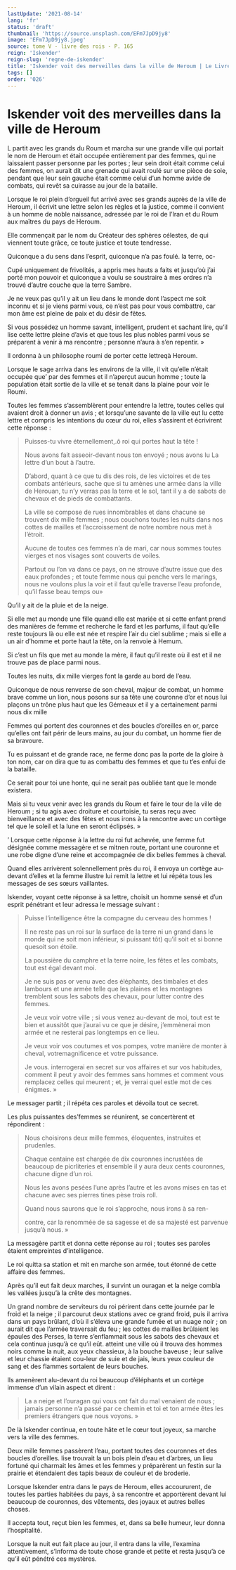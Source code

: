 ```yaml
---
lastUpdate: '2021-08-14'
lang: 'fr'
status: 'draft'
thumbnail: 'https://source.unsplash.com/EFm7JpD9jy8'
image: 'EFm7JpD9jy8.jpeg'
source: tome V - livre des rois - P. 165
reign: 'Iskender'
reign-slug: 'regne-de-iskender'
title: 'Iskender voit des merveilles dans la ville de Heroum | Le Livre des Rois | Shâhnâmeh'
tags: []
order: '026'
---
```


<!-- LTeX: language=fr -->

# Iskender voit des merveilles dans la ville de Heroum

L partit avec les grands du Roum et marcha sur une grande ville qui portait le nom de Heroum et était occupée entièrement par des femmes, qui ne laissaient passer personne par les portes ; leur sein droit était comme celui des femmes, on aurait dit une grenade qui avait roulé sur une pièce de soie, pendant que leur sein gauche était comme celui d’un homme avide de combats, qui revêt sa cuirasse au jour de la bataille.

Lorsque le roi plein d’orgueil fut arrivé avec ses grands auprès de la ville de Heroum, il écrivit une lettre selon les règles et la justice, comme il convient à un homme de noble naissance, adressée par le roi de l’Iran et du Roum aux maîtres du pays de Heroum.

Elle commençait par le nom du Créateur des sphères célestes, de qui viennent toute grâce, ce toute justice et toute tendresse.

Quiconque a du sens dans l’esprit, quiconque n’a pas foulé. la terre, oc-

Cupé uniquement de frivolités, a appris mes hauts a faits et jusqu’où j’ai porté mon pouvoir et quiconque a voulu se soustraire à mes ordres n’a trouvé d’autre couche que la terre Sambre.

Je ne veux pas qu’il y ait un lieu dans le monde dont l’aspect me soit inconnu et si je viens parmi vous, ce n’est pas pour vous combattre, car mon âme est pleine de paix et du désir de fêtes.

Si vous possédez un homme savant, intelligent, prudent et sachant lire, qu’il lise cette lettre pleine d’avis et que tous les plus nobles parmi vous se préparent à venir à ma rencontre ; personne n’aura à s’en repentir. »

Il ordonna à un philosophe roumi de porter cette lettreqà Heroum.

Lorsque le sage arriva dans les environs de la ville, il vit qu’elle n’était occupée que’
par des femmes et il n’aperçut aucun homme ; toute la population était sortie de la ville et se tenait dans la plaine pour voir le Roumi.

Toutes les femmes s’assemblèrent pour entendre la lettre, toutes celles qui avaient droit à donner un avis ; et lorsqu’une savante de la ville eut lu cette lettre et compris les intentions du cœur du roi, elles s’assirent et écrivirent cette réponse :

> Puisses-tu vivre éternellement,.ô roi qui portes haut la tête !
>
> Nous avons fait asseoir-devant nous ton envoyé ; nous avons lu La lettre d’un bout à l’autre.
>
> D’abord, quant à ce que tu dis des rois, de les victoires et de tes combats antérieurs, sache que si tu amènes une armée dans la ville de Herouan, tu n’y verras pas la terre et le sol, tant il y a de sabots de chevaux et de pieds de combattants.
>
> La ville se compose de rues innombrables et dans chacune se trouvent dix mille femmes ; nous couchons toutes les nuits dans nos cottes de mailles et l’accroissement de notre nombre nous met à l’étroit.
>
> Aucune de toutes ces femmes n’a de mari, car nous sommes toutes vierges et nos visages sont couverts de voiles.
>
> Partout ou l’on va dans ce pays, on ne strouve d’autre issue que des eaux profondes ; et toute femme nous qui penche vers le marings, nous ne voulons plus la voir et il faut qu’elle traverse l’eau profonde, qu’il fasse beau temps ou»

Qu’il y ait de la pluie et de la neige.

Si elle met au monde une fille quand elle est mariée et si cette enfant prend des manières de femme et recherche le fard et les parfums, il faut qu’elle reste toujours là ou elle est née et respire l’air du ciel sublime ; mais si elle a un air d’homme et porte haut la tête, on la renvoie à Hemum.

Si c’est un fils que met au monde la mère, il faut qu’il reste où il est et il ne trouve pas de place parmi nous.

Toutes les nuits, dix mille vierges font la garde au bord de l’eau.

Quiconque de nous renverse de son cheval, majeur de combat, un homme brave comme un lion, nous posons sur sa tête une couronne d’or et nous lui plaçons un trône plus haut que les Gémeaux et il y a certainement parmi nous dix mille

Femmes qui portent des couronnes et des boucles d’oreilles en or, parce qu’elles ont fait périr de leurs mains, au jour du combat, un homme fier de sa bravoure.

Tu es puissant et de grande race, ne ferme donc pas la porte de la gloire à ton nom, car on dira que tu as combattu des femmes et que tu t’es enfui de la bataille.

Ce serait pour toi une honte, qui ne serait pas oubliée tant que le monde existera.

Mais si tu veux venir avec les grands du Roum et faire le tour de la ville de Heroum ; si tu agis avec droiture et courtoisie, tu seras reçu avec bienveillance et avec des fêtes et nous irons à la rencontre avec un cortège tel que le soleil et la lune en seront éclipsés. »

’
Lorsque cette réponse à la lettre du roi fut achevée, une femme fut désignée comme messagère et se mitnen route, portant une couronne et une robe digne d’une reine et accompagnée de dix belles femmes à cheval.

Quand elles arrivèrent solennellement près du roi, il envoya un cortège au-devant d’elles et la femme illustre lui remit la lettre et lui répéta tous les messages de ses sœurs vaillantes.

Iskender, voyant cette réponse à sa lettre, choisit un homme sensé et d’un esprit pénétrant et leur adressa le message suivant :

> Puisse l’intelligence être la compagne du cerveau des hommes !
>
> Il ne reste pas un roi sur la surface de la terre ni un grand dans le monde qui ne soit mon inférieur, si puissant tôt) qu’il soit et si bonne quesoit son étoile.
>
> La poussière du camphre et la terre noire, les fêtes et les combats, tout est égal devant moi.
>
> Je ne suis pas or venu avec des éléphants, des timbales et des lambours et une armée telle que les plaines et les montagnes tremblent sous les sabots des chevaux, pour lutter contre des femmes.
>
> Je veux voir votre ville ; si vous venez au-devant de moi, tout est te bien et aussitôt que j’aurai vu ce que je désire, j’emmènerai mon armée et ne resterai pas longtemps en ce lieu.
>
> Je veux voir vos coutumes et vos pompes, votre manière de monter à cheval, votremagnificence et votre puissance.
>
> Je vous. interrogerai en secret sur vos affaires et sur vos habitudes, comment il peut y avoir des femmes sans hommes et comment vous remplacez celles qui meurent ; et, je verrai quel estle mot de ces énigmes. »

Le messager partit ; il répéta ces paroles et dévoila tout ce secret.

Les plus puissantes des’femmes se réunirent, se concertèrent et répondirent :

> Nous choisirons deux mille femmes, éloquentes, instruites et prudenles.
>
> Chaque centaine est chargée de dix couronnes incrustées de beaucoup de picrliteries et ensemble il y aura deux cents couronnes, chacune digne d’un roi.
>
> Nous les avons pesées l’une après l’autre et les avons mises en tas et chacune avec ses pierres tines pèse trois roll.
>
> Quand nous saurons que le roi s’approche, nous irons à sa ren-
>
> contre, car la renommée de sa sagesse et de sa majesté est parvenue jusqu’à nous. »

La messagère partit et donna cette réponse au roi ; toutes ses paroles étaient empreintes d’intelligence.

Le roi quitta sa station et mit en marche son armée, tout étonné de cette affaire des femmes.

Après qu’il eut fait deux marches, il survint un ouragan et la neige combla les vallées jusqu’à la crête des montagnes.

Un grand nombre de serviteurs du roi périrent dans cette journée par le froid et la neige ; il parcourut deux stations avec ce grand froid, puis il arriva dans un pays brûlant, d’où il s’éleva une grande fumée et un nuage noir ; on aurait dit que l’armée traversait du feu ; les cottes de mailles brûlaient les épaules des Perses, la terre s’enflammait sous les sabots des chevaux et cela continua jusqu’à ce qu’il eût. atteint une ville où il trouva des hommes noirs comme la nuit, aux yeux chassieux, à la bouche baveuse ; leur salive et leur chassie étaient cou-leur de suie et de jais, leurs yeux couleur de sang et des flammes sortaient de leurs bouches.

Ils amenèrent alu-devant du roi beaucoup d’éléphants et un cortège immense d’un vilain aspect et dirent :

> La a neige et l’ouragan qui vous ont fait du mal venaient de nous ; jamais personne n’a passé par ce chemin et toi et ton armée êtes les premiers étrangers que nous voyons. »

De là Iskender continua, en toute hâte et le cœur tout joyeux, sa marche vers la ville des femmes.

Deux mille femmes passèrent l’eau, portant toutes des couronnes et des boucles d’oreilles. lise trouvait la un bois plein d’eau et d’arbres, un lieu fortuné qui charmait les âmes et les femmes y préparèrent un festin sur la prairie et étendaient des tapis beaux de couleur et de broderie.

Lorsque Iskender entra dans le pays de Heroum, elles accoururent, de toutes les parties habitées du pays, à sa rencontre et apportèrent devant lui beaucoup de couronnes, des vêtements, des joyaux et autres belles choses.

Il accepta tout, reçut bien les femmes, et, dans sa belle humeur, leur donna l’hospitalité.

Lorsque la nuit eut fait place au jour, il entra dans la ville, l’examina attentivement, s’informa de toute chose grande et petite et resta jusqu’à ce qu’il eût pénétré ces mystères.
